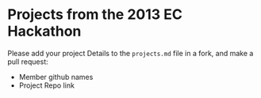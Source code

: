 # Projects from the 2013 EC Hackathon
Please add your project Details to the `projects.md` file in a fork, and make a pull request:

* Member github names
* Project Repo link
